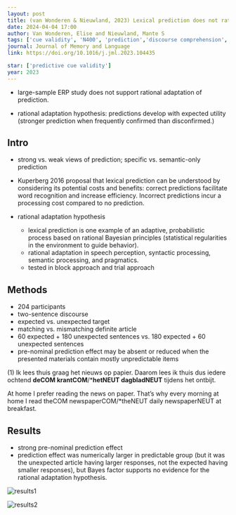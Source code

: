 ```yaml
---
layout: post
title: (van Wonderen & Nieuwland, 2023) Lexical prediction does not rationally adapt to prediction error - ERP evidence from pre-nominal articles
date: 2024-04-04 17:00
author: Van Wonderen, Elise and Nieuwland, Mante S
tags: ['cue validity', 'N400', 'prediction','discourse comprehension','Bayesian optimality','belief updating','expectation adaptation']
journal: Journal of Memory and Language
link: https://doi.org/10.1016/j.jml.2023.104435

star: ['predictive cue validity']
year: 2023
---
```


- large-sample ERP study does not support rational adaptation of prediction.

- rational adaptation hypothesis: predictions develop with expected utility (stronger prediction when frequently confirmed than disconfirmed.)

## Intro

- strong vs. weak views of prediction; specific vs. semantic-only prediction
- Kuperberg 2016 proposal that lexical prediction can be understood by considering its potential costs and benefits: correct predictions facilitate word recognition and increase efficiency. Incorrect predictions incur a processing cost compared to no prediction.

- rational adaptation hypothesis
    - lexical prediction is one example of an adaptive, probabilistic process based on rational Bayesian principles (statistical regularities in the environment to guide behavior).
    - rational adaptation in speech perception, syntactic processing, semantic processing, and pragmatics.
    - tested in block approach and trial approach

## Methods

- 204 participants
- two-sentence discourse
- expected vs. unexpected target
- matching vs. mismatching definite article
- 60 expected + 180 unexpected sentences vs. 180 expected + 60 unexpected sentences
- pre-nominal prediction effect may be absent or reduced when the presented materials contain mostly unpredictable items

(1) Ik lees thuis graag het nieuws op papier. Daarom lees ik thuis dus iedere ochtend **deCOM krantCOM**/*__hetNEUT dagbladNEUT__ tijdens het ontbijt.

At home I prefer reading the news on paper. That’s why every morning at home I read theCOM newspaperCOM/*theNEUT daily newspaperNEUT at breakfast.

## Results

- strong pre-nominal prediction effect
- prediction effect was numerically larger in predictable group (but it was the unexpected article having larger responses, not the expected having smaller responses), but Bayes factor supports no evidence for the rational adaptation hypothesis.

![results1](reading-notes/img/articles-phd/vanwonderen-2023-1.png)

![results2](reading-notes/img/articles-phd/vanwonderen-2023-2.png)